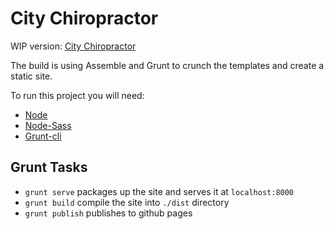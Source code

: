 # City Chiropractor

WIP version: [City Chiropractor](http://kllevin.github.io/citychiropractor/)

The build is using Assemble and Grunt to crunch the templates and create a
static site.

To run this project you will need:
- [Node](http://nodejs.org/)
- [Node-Sass](https://npmjs.org/package/node-sass)
- [Grunt-cli](http://gruntjs.com/)

## Grunt Tasks

- `grunt serve` packages up the site and serves it at `localhost:8000`
- `grunt build` compile the site into `./dist` directory
- `grunt publish` publishes to github pages
